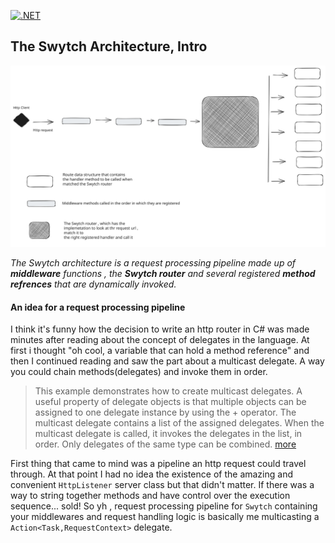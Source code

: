 [![.NET](https://github.com/Gwali-1/Swytch/actions/workflows/dotnet_build.yml/badge.svg)](https://github.com/Gwali-1/Swytch/actions/workflows/dotnet_build.yml)
<br>
## The Swytch Architecture, Intro

<div align='left'>
  <img  src="Notes/swytch-arch.svg" alt="alt text" width="600">
</div>




*The Swytch architecture is a request processing pipeline made up of **middleware** functions , the
**Swytch router** and several registered **method refrences** that are dynamically invoked.*

#### An idea for a request processing pipeline

I think it's funny how the decision to write an http router in C# was made minutes after reading about the 
concept of delegates in the language. At first i thought "oh cool, a variable that can hold a method reference" and 
then I continued reading and saw the part about a multicast delegate.
A way you could chain methods(delegates) and invoke them in order. 
>This example demonstrates how to create multicast delegates.
> A useful property of delegate objects is that multiple objects can be assigned to one delegate instance by using the + operator. 
> The multicast delegate contains a list of the assigned delegates.
> When the multicast delegate is called, it invokes the delegates in the list, in order. Only delegates of the same type can be combined.
[more](https://learn.microsoft.com/en-us/dotnet/csharp/programming-guide/delegates/how-to-combine-delegates-multicast-delegates)

First thing that came to mind was a pipeline an http request could travel through. At that point I had
no idea the existence of the amazing and convenient `HttpListener` server class but that didn't matter. If there was a
way to string together methods and have control over the execution sequence... sold! 
So yh , request processing pipeline for `Swytch` containing your middlewares and request handling logic
is basically me multicasting a `Action<Task,RequestContext>` delegate.
